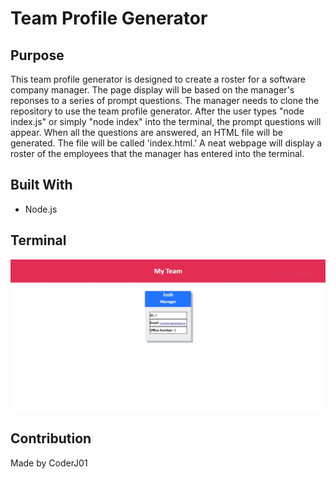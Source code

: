 # Team Profile Generator

## Purpose
This team profile generator is designed to create a roster for a software company manager. The page display will be based on the manager's reponses to a series of prompt questions. The manager needs to clone the repository to use the team profile generator. After the user types "node index.js" or simply "node index" into the terminal, the prompt questions will appear. When all the questions are answered, an HTML file will be generated. The file will be called 'index.html.' A neat webpage will display a roster of the employees that the manager has entered into the terminal.

## Built With
 * Node.js

## Terminal
![Alt text](./assets/images/image-screenshot.JPG?raw=true "terminal")

## Contribution
Made by CoderJ01